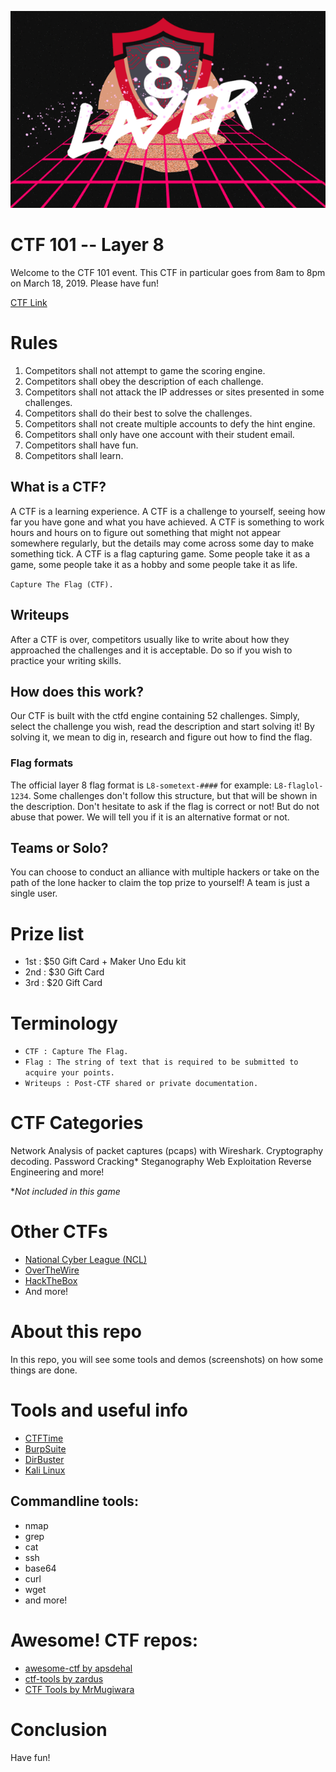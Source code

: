 ![Layer 8 Logo](images/layer8.png)

# CTF 101 -- Layer 8
Welcome to the CTF 101 event. This CTF in particular goes from 8am to 8pm on March 18, 2019. Please
have fun!

[CTF Link](https://l8ctf.club/)

# Rules
1. Competitors shall not attempt to game the scoring engine.
2. Competitors shall obey the description of each challenge.
3. Competitors shall not attack the IP addresses or sites presented in some challenges.
4. Competitors shall do their best to solve the challenges.
5. Competitors shall not create multiple accounts to defy the hint engine.
6. Competitors shall only have one account with their student email.
7. Competitors shall have fun.
8. Competitors shall learn.

## What is a CTF?
A CTF is a learning experience. A CTF is a challenge to yourself, seeing how far you have gone and
what you have achieved. A CTF is something to work hours and hours on to figure out something that
might not appear somewhere regularly, but the details may come across some day to make something
tick. A CTF is a flag capturing game. Some people take it as a game, some people take it as a hobby
and some people take it as life.

`Capture The Flag (CTF).`

## Writeups
After a CTF is over, competitors usually like to write about how they approached the challenges and
it is acceptable. Do so if you wish to practice your writing skills.

## How does this work?
Our CTF is built with the ctfd engine containing 52 challenges. Simply, select the challenge
you wish, read the description and start solving it! By solving it, we mean to dig in, research and
figure out how to find the flag.

### Flag formats
The official layer 8 flag format is `L8-sometext-####` for example: `L8-flaglol-1234`. Some
challenges don't follow this structure, but that will be shown in the description. Don't hesitate to
ask if the flag is correct or not! But do not abuse that power. We will tell you if it is an
alternative format or not.

## Teams or Solo?
You can choose to conduct an alliance with multiple hackers or take on the path of the lone hacker
to claim the top prize to yourself! A team is just a single user.

# Prize list
* 1st : $50 Gift Card + Maker Uno Edu kit
* 2nd : $30 Gift Card
* 3rd : $20 Gift Card

# Terminology
* ```CTF : Capture The Flag.```
* ```Flag : The string of text that is required to be submitted to acquire your points.```
* ```Writeups : Post-CTF shared or private documentation.```

# CTF Categories
Network Analysis of packet captures (pcaps) with Wireshark.
Cryptography decoding.
Password Cracking*
Steganography
Web Exploitation
Reverse Engineering
and more!

**Not included in this game*

# Other CTFs
* [National Cyber League (NCL)](https://www.nationalcyberleague.org/)
* [OverTheWire](http://overthewire.org/)
* [HackTheBox](https://www.hackthebox.eu/)
* And more!

# About this repo
In this repo, you will see some tools and demos (screenshots) on how some things are done.

# Tools and useful info
* [CTFTime](https://ctftime.org/)
* [BurpSuite](https://portswigger.net/burp)
* [DirBuster](https://www.owasp.org/index.php/Category:OWASP_DirBuster_Project)
* [Kali Linux](https://www.kali.org/)

## Commandline tools:
* nmap
* grep
* cat
* ssh
* base64
* curl
* wget
* and more!

# Awesome! CTF repos:
* [awesome-ctf by apsdehal](https://github.com/apsdehal/awesome-ctf)
* [ctf-tools by zardus](https://github.com/zardus/ctf-tools)
* [CTF Tools by MrMugiwara](https://github.com/MrMugiwara/CTF-Tools)

# Conclusion
Have fun!
